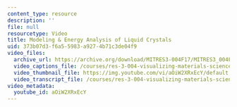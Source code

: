 ```yaml
---
content_type: resource
description: ''
file: null
resourcetype: Video
title: Modeling & Energy Analysis of Liquid Crystals
uid: 373b07d3-f6a5-5983-a927-4b71c3de04f9
video_files:
  archive_url: https://archive.org/download/MITRES3-004F17/MITRES3_004F17_2012_chen_300k.mp4
  video_captions_file: /courses/res-3-004-visualizing-materials-science-fall-2017/1b7d34d0f9ca5a84bf5135e3e05c0cac_aOiW2XRxEcY.vtt
  video_thumbnail_file: https://img.youtube.com/vi/aOiW2XRxEcY/default.jpg
  video_transcript_file: /courses/res-3-004-visualizing-materials-science-fall-2017/f1d25e6fc4097eaec7973b4fdf5ee1b2_aOiW2XRxEcY.pdf
video_metadata:
  youtube_id: aOiW2XRxEcY
---
```

